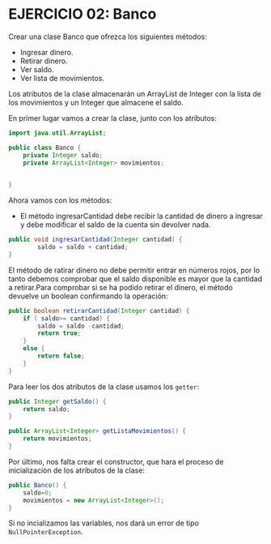 # EJERCICIO 02: Banco

Crear una clase Banco que ofrezca los siguientes métodos:

- Ingresar dinero.
- Retirar dinero.
- Ver saldo.
- Ver lista de movimientos.

Los atributos de la clase almacenarán un ArrayList de Integer con la lista de 
los movimientos y un Integer que almacene el saldo.

En primer lugar vamos a crear la clase, junto con los atributos:

```java
import java.util.ArrayList;

public class Banco {
    private Integer saldo;
    private ArrayList<Integer> movimientos;

    
}
```
Ahora vamos con los métodos:
- El método ingresarCantidad debe recibir la cantidad de dinero a ingresar y debe modificar el saldo de la cuenta sin devolver nada.

```java
public void ingresarCantidad(Integer cantidad) {
        saldo = saldo + cantidad;
}
```
El método de ratirar dinero no debe permitir entrar en números rojos, por lo tanto debemos comprobar que el saldo disponible es mayor que la cantidad a retirar.Para comprobar si se ha podido retirar el dinero, el método devuelve un boolean confirmando la operación:

```java
public boolean retirarCantidad(Integer cantidad) {
    if ( saldo>= cantidad) {
        saldo = saldo -cantidad;
        return true;
    }
    else {
        return false;
    }
}
```

Para leer los dos atributos de la clase usamos los `getter`:
```java
public Integer getSaldo() {
    return saldo;
}

public ArrayList<Integer> getListaMovimientos() {
    return movimientos;
}
```
Por último, nos falta crear el constructor, que hara el proceso de inicialización de los
atributos de la clase:

```java
public Banco() {
    saldo=0;
    movimientos = new ArrayList<Integer>();
}
```

Si no incializamos las variables, nos dará un error de tipo `NullPointerException`.


